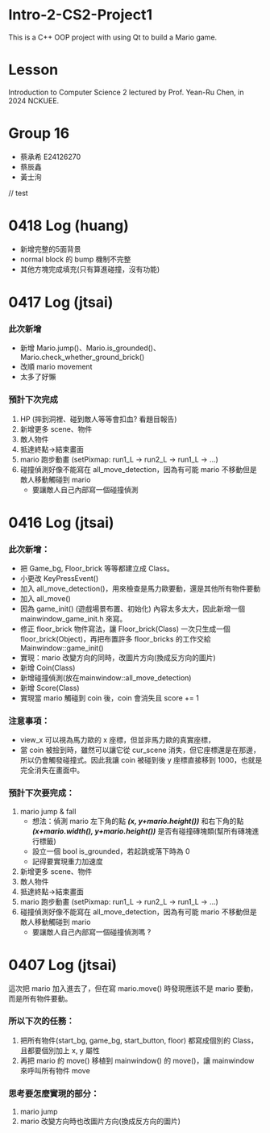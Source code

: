﻿# Intro-2-CS2-Project1
This is a C++ OOP project with using Qt to build a Mario game.

# Lesson
Introduction to Computer Science 2 lectured by Prof. Yean-Ru Chen, in 2024 NCKUEE.

# Group 16
- 蔡承希 E24126270
- 蔡辰鑫 
- 黃士洵

// test

# 0418 Log (huang)
- 新增完整的5面背景
- normal block 的 bump 機制不完整
-  其他方塊完成填充(只有算進碰撞，沒有功能)

# 0417 Log (jtsai)

### 此次新增
- 新增 Mario.jump()、Mario.is_grounded()、Mario.check_whether_ground_brick()
- 改順 mario movement
- 太多了好懶

### 預計下次完成
1. HP (摔到洞裡、碰到敵人等等會扣血? 看題目報告)
2. 新增更多 scene、物件
3. 敵人物件
4. 抵達終點->結束畫面
5. mario 跑步動畫 (setPixmap: run1_L -> run2_L -> run1_L -> ...)
6. 碰撞偵測好像不能寫在 all_move_detection，因為有可能 mario 不移動但是敵人移動觸碰到 mario
    - 要讓敵人自己內部寫一個碰撞偵測

# 0416 Log (jtsai)

### 此次新增：
- 把 Game_bg, Floor_brick 等等都建立成 Class。
- 小更改 KeyPressEvent()
- 加入 all_move_detection()，用來檢查是馬力歐要動，還是其他所有物件要動
- 加入 all_move()
- 因為 game_init() (遊戲場景布置、初始化) 內容太多太大，因此新增一個 mainwindow_game_init.h 來寫。
- 修正 floor_brick 物件寫法，讓 Floor_brick(Class) 一次只生成一個 floor_brick(Object)，再把布置許多 floor_bricks 的工作交給 Mainwindow::game_init()
- 實現：mario 改變方向的同時，改圖片方向(換成反方向的圖片)
- 新增 Coin(Class)
- 新增碰撞偵測(放在mainwindow::all_move_detection)
- 新增 Score(Class) 
- 實現當 mario 觸碰到 coin 後，coin 會消失且 score += 1

### 注意事項：
-   view_x 可以視為馬力歐的 x 座標，但並非馬力歐的真實座標，
-  當 coin 被撿到時，雖然可以讓它從 cur_scene 消失，但它座標還是在那邊，所以仍會觸發碰撞式。因此我讓 coin 被碰到後 y 座標直接移到 1000，也就是完全消失在畫面中。


### 預計下次要完成：
1. mario jump & fall 
    - 想法：偵測 mario 左下角的點 ***(x, y+mario.height())*** 和右下角的點 ***(x+mario.width(), y+mario.height())*** 是否有碰撞磚塊類(幫所有磚塊進行標籤) 
    - 設立一個 bool is_grounded，若起跳或落下時為 0
    - 記得要實現重力加速度
2. 新增更多 scene、物件
3. 敵人物件
4. 抵達終點->結束畫面
5. mario 跑步動畫 (setPixmap: run1_L -> run2_L -> run1_L -> ...)
6. 碰撞偵測好像不能寫在 all_move_detection，因為有可能 mario 不移動但是敵人移動觸碰到 mario
    - 要讓敵人自己內部寫一個碰撞偵測嗎 ?

# 0407 Log (jtsai)

這次把 mario 加入進去了，但在寫 mario.move() 時發現應該不是 mario 要動，而是所有物件要動。

### 所以下次的任務：
1. 把所有物件(start_bg, game_bg, start_button, floor) 都寫成個別的 Class，且都要個別加上 x, y 屬性
2. 再把 mario 的 move() 移植到 mainwindow() 的 move()，讓 mainwindow 來呼叫所有物件 move

### 思考要怎麼實現的部分：
1. mario jump
2. mario 改變方向時也改圖片方向(換成反方向的圖片)
 

